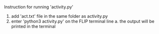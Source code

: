 Instruction for running 'activity.py'

1. add 'act.txt' file in the same folder as activity.py
2. enter 'python3 activity.py' on the FLIP terminal line
	a. the output will be printed in the terminal